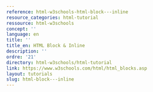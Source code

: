 ```yaml
---
reference: html-w3schools-html-block---inline
resource_categories: html-tutorial
ressource: html-w3schools
concept: ''
language: en
title: ''
title_en: HTML Block & Inline
description: ''
ordre: '21'
directory: html-w3schools/html-tutorial
link: https://www.w3schools.com/html/html_blocks.asp
layout: tutorials
slug: html-block---inline
---
```

